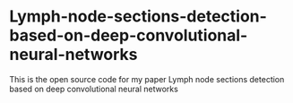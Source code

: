 # Lymph-node-sections-detection-based-on-deep-convolutional-neural-networks
This is the open source code for my paper Lymph node sections detection based on deep convolutional neural networks
